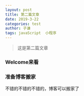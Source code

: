 ```yaml
---
layout: post
title: 第二篇文章
date: 2019-3-22
categories: test
author: 子谦
tags: javaScript  小程序 
---
```

>这是第二篇文章

### Welcome来看



### 准备博客搬家
不错的不错的不错的，博客可以搬家了